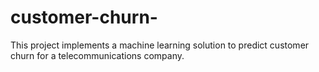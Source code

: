 # customer-churn-
This project implements a machine learning solution to predict customer churn for a telecommunications company.
